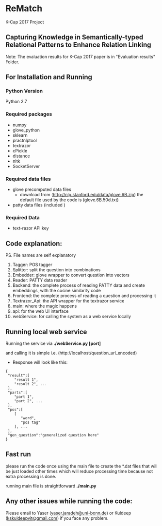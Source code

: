 # ReMatch
K-Cap 2017 Project 
## Capturing Knowledge in Semantically-typed Relational Patterns to Enhance Relation Linking
Note: The evaluation results for K-Cap 2017 paper is in "Evaluation results" Folder.

## For Installation and Running

### Python Version
Python 2.7

### Required packages
* numpy
* glove_python
* sklearn
* practnlptool
* textrazor
* cPickle
* distance
* nltk
* SocketServer

### Required data files
* glove precomputed data files
  - download from (http://nlp.stanford.edu/data/glove.6B.zip) the default file used by the code is (glove.6B.50d.txt)
* patty data files (included <not big>)

### Required Data
* text-razor API key

## Code explanation:
PS. File names are self explanatory

1. Tagger: POS tagger
1. Splitter: split the question into combinations
1. Embedder: glove wrapper to convert question into vectors
1. Reader: PATTY data reader
1. Backend: the complete process of reading PATTY data and create embeddings, with the cosine similarity code
1. Frontend: the complete process of reading a question and processing it
1. Textrazor_Api: the API wrapper for the textrazor service
1. main: where the magic happens
1. api: for the web UI interface
1. webService: for calling the system as a web service locally

## Running local web service
Running the service via **./webService.py [port]**


and calling it is simple i.e. (http://localhost/question_url_encoded)
  - Response will look like this:
  ```
  {
   "result":[
      "result 1",
      "result 2", ...
   ],
   "parts":[
      "part 1",
      "part 2", ...
   ],
   "pos":[
      [
         "word",
         "pos tag"
      ], ...
   ],
   "gen_question":"generalized question here"
}
  ```

## Fast run
please run the code once using the main file to create the *.dat files that will be just loaded other times which will reduce processing time because not extra processing is done.

running main file is straightforward **./main.py** 

## Any other issues while running the code:
Please email to Yaser (yaser.jaradeh@uni-bonn.de) or Kuldeep (kskuldeepvit@gmail.com) if you face any problem.

